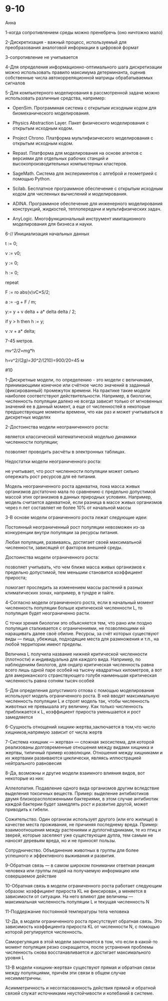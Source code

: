 # 9-10
Анна

1-когда сопротивлением среды можно пренебречь (оно ничтожно мало)

2-Дискретизация - важный процесс, используемый для преобразования аналоговой информации в цифровой формат

3-сопротивление не учитывается

4-Для определения информационно-оптимального шага дискретизации можно использовать правило максимума детерминанта, оценив собственные числа автокорреляционной матрицы обрабатываемых сигналов

5-Для компьютерного моделирования в рассмотренной задаче можно использовать различные средства, например:

- OpenSim. Программная система с открытым исходным кодом для биомеханического моделирования. 

- Physics Abstraction Layer. Пакет физического моделирования с открытым исходным кодом. 

- Project Chrono. Платформа мультифизического моделирования с открытым исходным кодом. 

- Repast. Платформа для моделирования на основе агентов с версиями для отдельных рабочих станций и высокопроизводительных компьютерных кластеров. 

- SageMath. Система для экспериментов с алгеброй и геометрией с помощью Python. 

- Scilab. Бесплатное программное обеспечение с открытым исходным кодом для численных вычислений и моделирования. 

- ADINA. Программное обеспечение для инженерного моделирования конструкций, жидкостей, теплопередачи и мультифизических задач. 

- AnyLogic. Многофункциональный инструмент имитационного моделирования для бизнеса и науки.

6-// Инициализация начальных данных

t := 0;

v := v0; 

y := 0; 

h := 0; 

 repeat

 F := ro abs(v)*v*C*S/2;

 a := -g + F / m;

y:= y + v delta + a* delta delta / 2; 

 if y > h then h := y;
 
v :v + a* delta;

7-45 метров.

m*v^2/2=m*g*h

h=v^2/(2*g)=30^2/(2*10)=900/20=45 м

#10

1-Дискретные модели, по определению - это модели с величинами, принимающими конечное или счётное число значений в заданный (фиксированный) промежуток времени. На практике такие модели наиболее соответствуют действительности. Например, в биологии, численность популяции далеко не всегда зависит только от мгновенных значений ее в данный момент, а еще от численностей в некоторые предшествующие моменты времени, что как раз и может учитываться в дискретных моделях

2-Достоинства модели неограниченного роста:

является классической математической моделью динамики численности популяции; 

позволяет проводить расчёты в электронных таблицах. 

Недостатки модели неограниченного роста:

не учитывает, что рост численности популяции может сильно опережать рост ресурсов для её питания. 

Модель неограниченного роста адекватна, пока масса живых организмов достаточно мала по сравнению с предельно допустимой массой этих организмов в данных природных условиях. Например, модель считается адекватной, если разница в массе живых организмов через n лет составляет не более 10% от начальной массы

3-В основе модели ограниченного роста лежат следующие идеи:

Постоянный неограниченный рост популяции невозможен из-за конкуренции внутри популяции за ресурсы питания. 

Любая популяция, развиваясь, достигает своей максимальной численности, зависящей от факторов внешней среды. 

Достоинства модели ограниченного роста:

позволяет учитывать, что чем ближе масса живых организмов к предельно допустимой, тем меньшим становится коэффициент прироста; 

помогает проследить за изменением массы растений в разных климатических зонах, например, в тундре и тайге.

4-Согласно модели ограниченного роста, если в начальный момент численность популяции больше критической численности L, то популяция будет неограниченно расти. 

С точки зрения биологии это объясняется тем, что рано или поздно популяция сталкивается с ограничениями, не позволяющими ей наращивать далее своё обилие. Ресурсы, за счёт которых существуют виды — пища, убежища, подходящие места для размножения и т.п., на любой территории имеют пределы. 

Величина L получила название нижней критической численности (плотности) и индивидуальна для каждого вида. Например, по наблюдениям биологов, для ондатр критическая численность равна всего лишь одной паре особей на тысячу квадратных километров, а вот для американского странствующего голубя наименьшая критическая численность равна сотням тысяч особей

5-Для определения допустимого отлова с помощью моделирования используют модель ограниченного роста. В ней вводят максимальную численность популяции L и строят модель так, чтобы численность животных не превышала эту величину. Как только численность приближается к L, коэффициент прироста уменьшается и рост замедляется

6-Сущность отнощений хищник-жертва,заключается в том,что число хищников,напрямую зависит от числа жертв

7-Система «хищник — жертва» — сложная экосистема, для которой реализованы долговременные отношения между видами хищника и жертвы, типичный пример коэволюции. Отношения между хищниками и их жертвами развиваются циклически, являясь иллюстрацией нейтрального равновесия

8-Да, возможны и другие модели взаимного влияния видов, вот некоторые из них:

Аллелопатия. Подавление одного вида организмов другим вследствие выделения токсичных веществ. Пример: выделение антибиотиков двумя близкорасположенными бактериями, в этом случае антибиотик каждой бактерии будет замедлять рост и развитие другой, может приводить к гибели. 

Сожительство. Один организм использует другого (или его жилище) в качестве места проживания, не причиняя последнему вреда. Пример: взаимоотношения между растениями и дуплогнёздниками, те из птиц и зверей, которые заселяют уже существующие дупла, тем самым не наносят деревьям вреда, но и не приносят пользы. 

Сотрудничество. Объединение животных в группы для более успешного и эффективного выживания и развития. 

9-Обратная связь — в самом широком понимании ответная реакция человека или группы людей на получаемую информацию или совершаемое действие

10-Обратная связь в модели ограниченного роста работает следующим образом: коэффициент прироста KL не фиксирован, а меняется в зависимости от ситуации. На него влияют две величины — максимальная численность популяции L и текущая численность N

11-Поддержание постоянной температуры тела человека

12-Да, в модели ограниченного роста присутствует обратная связь. Это зависимость коэффициента прироста KL от численности N, с помощью которой регулируется численность. 

Саморегуляция в этой модели заключается в том, что если в какой-то момент популяция резко сокращается, после устранения проблемы численность снова восстанавливается и достигает максимального уровня L

13-В модели «хищник-жертва» существуют прямая и обратная связи между популяциями, причём эти связи в общем случае несимметричны.  

Асимметричность и несогласованность действия прямой и обратной связей служат источниками неустойчивости и колебаний в системе. 
